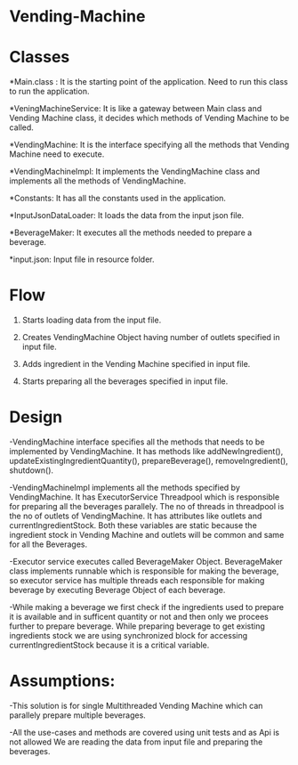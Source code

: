 # Vending-Machine

# Classes 
*Main.class : It is the starting point of the application. Need to run this class to run the application.

*VeningMachineService: It is like a gateway between Main class and Vending Machine class, it decides which methods of Vending Machine to be called.

*VendingMachine: It is the interface specifying all the methods that Vending Machine need to execute.

*VendingMachineImpl: It implements the VendingMachine class and implements all the methods of VendingMachine.

*Constants: It has all the constants used in the application.

*InputJsonDataLoader: It loads the data from the input json file.

*BeverageMaker: It executes all the methods needed to prepare a beverage.

*input.json: Input file in resource folder.

# Flow 
1. Starts loading data from the input file.

2. Creates VendingMachine Object having number of outlets specified in input file.

3. Adds ingredient in the Vending Machine specified in input file.

4. Starts preparing all the beverages specified in input file.

# Design
-VendingMachine interface specifies all the methods that needs to be implemented by VendingMachine. It has methods like addNewIngredient(), updateExistingIngredientQuantity(), prepareBeverage(), removeIngredient(), shutdown().

-VendingMachineImpl implements all the methods specified by VendingMachine. It has ExecutorService Threadpool which is responsible for preparing all the beverages parallely. The no of threads in threadpool is the no of outlets of VendingMachine. It has attributes like outlets and currentIngredientStock. Both these variables are static because the ingredient stock in Vending Machine and outlets will be common and same for all the Beverages.

-Executor service executes called BeverageMaker Object. BeverageMaker class implements runnable which is responsible for making the beverage, so executor service has multiple threads each responsible for making beverage by executing Beverage Object of each beverage.

-While making a beverage we first check if the ingredients used to prepare it is available and in sufficent quantity or not and then only we procees further to prepare beverage. While preparing beverage to get existing ingredients stock we are using synchronized block for accessing currentIngredientStock because it is a critical variable.

# Assumptions:
-This solution is for single Multithreaded Vending Machine which can parallely prepare multiple beverages.

-All the use-cases and methods are covered using unit tests and as Api is not allowed We are reading the data from input file and preparing the beverages. 